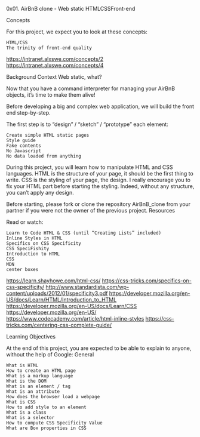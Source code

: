 0x01. AirBnB clone - Web static
HTMLCSSFront-end


Concepts

For this project, we expect you to look at these concepts:

    HTML/CSS
    The trinity of front-end quality

https://intranet.alxswe.com/concepts/2
https://intranet.alxswe.com/concepts/4

Background Context
Web static, what?

Now that you have a command interpreter for managing your AirBnB objects, it’s time to make them alive!

Before developing a big and complex web application, we will build the front end step-by-step.

The first step is to “design” / “sketch” / “prototype” each element:

    Create simple HTML static pages
    Style guide
    Fake contents
    No Javascript
    No data loaded from anything

During this project, you will learn how to manipulate HTML and CSS languages. HTML is the structure of your page, it should be the first thing to write. CSS is the styling of your page, the design. I really encourage you to fix your HTML part before starting the styling. Indeed, without any structure, you can’t apply any design.

Before starting, please fork or clone the repository AirBnB_clone from your partner if you were not the owner of the previous project.
Resources

Read or watch:

    Learn to Code HTML & CSS (until “Creating Lists” included)
    Inline Styles in HTML
    Specifics on CSS Specificity
    CSS SpeciFishity
    Introduction to HTML
    CSS
    MDN
    center boxes

https://learn.shayhowe.com/html-css/
https://css-tricks.com/specifics-on-css-specificity/
http://www.standardista.com/wp-content/uploads/2012/01/specificity3.pdf
https://developer.mozilla.org/en-US/docs/Learn/HTML/Introduction_to_HTML
https://developer.mozilla.org/en-US/docs/Learn/CSS
https://developer.mozilla.org/en-US/
https://www.codecademy.com/article/html-inline-styles
https://css-tricks.com/centering-css-complete-guide/

Learning Objectives

At the end of this project, you are expected to be able to explain to anyone, without the help of Google:
General

    What is HTML
    How to create an HTML page
    What is a markup language
    What is the DOM
    What is an element / tag
    What is an attribute
    How does the browser load a webpage
    What is CSS
    How to add style to an element
    What is a class
    What is a selector
    How to compute CSS Specificity Value
    What are Box properties in CSS

